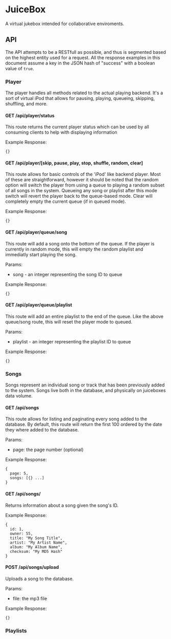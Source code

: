 # JuiceBox
A virtual jukebox intended for collaborative enviroments.

## API
The API attempts to be a RESTfull as possible, and thus is segmented based on the highest entity used for a request. All the response examples in this document assume a key in the JSON hash of "success" with a boolean value of `true`.

### Player
The player handles all methods related to the actual playing backend. It's a sort of virtual iPod that allows for pausing, playing, queueing, skipping, shuffling, and more.

#### GET /api/player/status
This route returns the current player status which can be used by all consuming clients to help with displaying information

Example Response:
```
{}
```

#### GET /api/player/[skip, pause, play, stop, shuffle, random, clear]
This route allows for basic controls of the 'iPod' like backend player. Most of these are straightforward, however it should be noted that the random option will switch the player from using a queue to playing a random subset of all songs in the system. Queueing any song or playlist after this mode switch will revert the player back to the queue-based mode. Clear will completely empty the current queue (if in queued mode).

Example Response:
```
{}
```

#### GET /api/player/queue/song
This route will add a song onto the bottom of the queue. If the player is currently in random mode, this will empty the random playlist and immediatly start playing the song.

Params:
  - song - an integer representing the song ID to queue

Example Response:
```
{}
```

#### GET /api/player/queue/playlist
This route will add an entire playlist to the end of the queue. Like the above queue/song route, this will reset the player mode to queued.

Params:
  - playlist - an integer representing the playlist ID to queue

Example Response:
```
{}
```

### Songs
Songs represent an individual song or track that has been previously added to the system. Songs live both in the database, and physically on juiceboxes data volume.

#### GET /api/songs
This route allows for listing and paginating every song added to the database. By default, this route will return the first 100 ordered by the date they where added to the database.

Params:
  - page: the page number (optional)

Example Response:
```
{
  page: 5,
  songs: [{} ...]
}
```

#### GET /api/songs/<id>
Returns information about a song given the song's ID.

Example Response:
```
{
  id: 1,
  owner: 55,
  title: "My Song Title",
  artist: "My Artist Name",
  album: "My Album Name",
  checksum: "My MD5 Hash"
}
```

#### POST /api/songs/upload
Uploads a song to the database.

Params:
  - file: the mp3 file

Example Response:
```
{}
```

### Playlists

